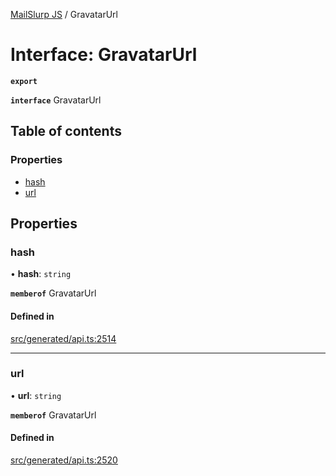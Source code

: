 [MailSlurp JS](../README.md) / GravatarUrl

# Interface: GravatarUrl

**`export`**

**`interface`** GravatarUrl

## Table of contents

### Properties

- [hash](GravatarUrl.md#hash)
- [url](GravatarUrl.md#url)

## Properties

### hash

• **hash**: `string`

**`memberof`** GravatarUrl

#### Defined in

[src/generated/api.ts:2514](https://github.com/mailslurp/mailslurp-client/blob/f0f645f/src/generated/api.ts#L2514)

___

### url

• **url**: `string`

**`memberof`** GravatarUrl

#### Defined in

[src/generated/api.ts:2520](https://github.com/mailslurp/mailslurp-client/blob/f0f645f/src/generated/api.ts#L2520)
